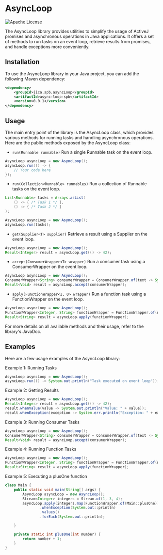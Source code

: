 # AsyncLoop
[![Apache License](https://img.shields.io/github/license/JICA98/async-spb)](https://github.com/JICA98/async-spb/blob/psycho/LICENSE)

The AsyncLoop library provides utilities to simplify the usage of ActiveJ promises and asynchronous operations in Java applications. It offers a set of methods to run tasks on an event loop, retrieve results from promises, and handle exceptions more conveniently.

## Installation

To use the AsyncLoop library in your Java project, you can add the following Maven dependency:

```xml
<dependency>
    <groupId>jica.spb.asyncLoop</groupId>
    <artifactId>async-loop-spb</artifactId>
    <version>0.0.1</version>
</dependency>
```

## Usage

The main entry point of the library is the AsyncLoop class, which provides various methods for running tasks and handling asynchronous operations. Here are the public methods exposed by the AsyncLoop class:

* `run(Runnable runnable)`
Run a single Runnable task on the event loop.

```java
AsyncLoop asyncLoop = new AsyncLoop();
asyncLoop.run(() -> {
    // Your code here
});
```

* `run(Collection<Runnable> runnables)`
Run a collection of Runnable tasks on the event loop.

```java
List<Runnable> tasks = Arrays.asList(
    () -> { /* Task 1 */ },
    () -> { /* Task 2 */ }
);

AsyncLoop asyncLoop = new AsyncLoop();
asyncLoop.run(tasks);
```
* `get(Supplier<T> supplier)`
Retrieve a result using a Supplier on the event loop.

```java
AsyncLoop asyncLoop = new AsyncLoop();
Result<Integer> result = asyncLoop.get(() -> 42);
```
* `accept(ConsumerWrapper<T> wrapper)`
Run a consumer task using a ConsumerWrapper on the event loop.

```java
AsyncLoop asyncLoop = new AsyncLoop();
ConsumerWrapper<String> consumerWrapper = ConsumerWrapper.of(text -> System.out.println(text), "Hello, world!");
Result<Void> result = asyncLoop.accept(consumerWrapper);
```
* `apply(FunctionWrapper<I, O> wrapper)`
Run a function task using a FunctionWrapper on the event loop.

```java
AsyncLoop asyncLoop = new AsyncLoop();
FunctionWrapper<Integer, String> functionWrapper = FunctionWrapper.of(number -> "Result: " + number, 42);
Result<String> result = asyncLoop.apply(functionWrapper);
```
For more details on all available methods and their usage, refer to the library's JavaDoc.

## Examples
Here are a few usage examples of the AsyncLoop library:

Example 1: Running Tasks
```java
AsyncLoop asyncLoop = new AsyncLoop();
asyncLoop.run(() -> System.out.println("Task executed on event loop"));
```
Example 2: Getting Results
```java
AsyncLoop asyncLoop = new AsyncLoop();
Result<Integer> result = asyncLoop.get(() -> 42);
result.whenValue(value -> System.out.println("Value: " + value));
result.whenException(exception -> System.err.println("Exception: " + exception));
```
Example 3: Running Consumer Tasks
```java
AsyncLoop asyncLoop = new AsyncLoop();
ConsumerWrapper<String> consumerWrapper = ConsumerWrapper.of(text -> System.out.println("Received: " + text), "Hello!");
Result<Void> result = asyncLoop.accept(consumerWrapper);
```
Example 4: Running Function Tasks
```java
AsyncLoop asyncLoop = new AsyncLoop();
FunctionWrapper<Integer, String> functionWrapper = FunctionWrapper.of(number -> "Result: " + number, 42);
Result<String> result = asyncLoop.apply(functionWrapper);
```
Example 5: Executing a plusOne function
```java
class Main {
    public static void main(String[] args) {
        AsyncLoop asyncLoop = new AsyncLoop();
        Stream<Integer> integers = Stream.of(1, 3, 4);
        asyncLoop.apply(integers.map(FunctionWrapper.of(Main::plusOne)))
                .whenException(System.out::println)
                .values()
                .forEach(System.out::println);

    }

    private static int plusOne(int number) {
        return number + 1;
    }
}
```